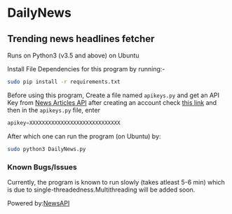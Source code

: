 # DailyNews
## Trending news headlines fetcher
Runs on Python3 (v3.5 and above) on Ubuntu

Install File Dependencies for this program by running:-
```sh
sudo pip install -r requirements.txt
```
Before using this program,
Create a file named `apikeys.py` and get an API Key from [News Articles API](https://newsapi.org/register) after creating an account check [this link](https://newsapi.org/account) and then in the `apikeys.py` file, enter
```python
apikey=XXXXXXXXXXXXXXXXXXXXXXXXXXXXX
```
After which one can run the program (on Ubuntu) by:
```sh
sudo python3 DailyNews.py
```
### Known Bugs/Issues
Currently, the program is known to run slowly (takes atleast 5-6 min) which is due to single-threadedness.Multithreading will be added soon.

Powered by:[NewsAPI](https://newsapi.org)
